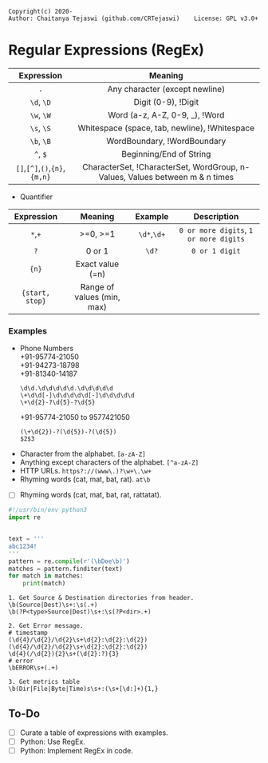     Copyright(c) 2020-
    Author: Chaitanya Tejaswi (github.com/CRTejaswi)    License: GPL v3.0+

# Regular Expressions (RegEx)

<center>

| Expression | Meaning |
|   :---:   |  :---:  |
| `.` | Any character (except newline) |
| `\d`, `\D` | Digit (0-9), !Digit |
| `\w`, `\W`| Word (a-z, A-Z, 0-9, _), !Word|
| `\s`, `\S` | Whitespace (space, tab, newline), !Whitespace |
| `\b`, `\B` | WordBoundary, !WordBoundary |
| `^`, `$` | Beginning/End of String |
| `[]`,`[^]`,`()`,`{n}`,`{m,n}` | CharacterSet, !CharacterSet, WordGroup, n-Values, Values between m & n times |

</center>

- Quantifier

<center>

| Expression | Meaning | Example | Description |
|   :---:   |  :---:  |  :---:  |  :---:  |
| `*`,`+` | >=0, >=1 | `\d*`,`\d+` | `0 or more digits`, `1 or more digits` |
| `?` | 0 or 1 | `\d?`| `0 or 1 digit` |
| `{n}` | Exact value (=n) | | |
| `{start, stop}` | Range of values (min, max) | | |

</center>

### Examples
- Phone Numbers <br>
    +91-95774-21050 <br>
    +91-94273-18798 <br>
    +91-81340-14187 <br>
    ```
    \d\d.\d\d\d\d\d.\d\d\d\d\d
    \+\d\d[-]\d\d\d\d\d[-]\d\d\d\d\d
    \+\d{2}-?\d{5}-?\d{5}
    ```
    +91-95774-21050 to 9577421050
    ```
    (\+\d{2})-?(\d{5})-?(\d{5})
    $2$3
    ```
- Character from the alphabet. `[a-zA-Z]`
- Anything except characters of the alphabet. `[^a-zA-Z]`
- HTTP URLs. `https?://(www\.)?\w+\.\w+`
- Rhyming words (cat, mat, bat, rat). `at\b`
- [ ] Rhyming words (cat, mat, bat, rat, rattatat). <br>

``` py
#!/usr/bin/env python3
import re


text = '''
abc1234!
'''
pattern = re.compile(r'(\bDoe\b)')
matches = pattern.finditer(text)
for match in matches:
    print(match)
```

```
1. Get Source & Destination directories from header.
\b(Source|Dest)\s+:\s(.+)
\b(?P<type>Source|Dest)\s+:\s(?P<dir>.+)

2. Get Error message.
# timestamp
(\d{4}/\d{2}/\d{2}\s+\d{2}:\d{2}:\d{2})
(\d{4}/\d{2}/\d{2}\s+\d{2}:\d{2}:\d{2})
\d{4}(/\d{2}){2}\s+(\d{2}:?){3}
# error
\bERROR\s+(.+)

3. Get metrics table
\b(Dir|File|Byte|Time)s\s+:(\s+[\d:]+){1,}
```

## To-Do

- [ ] Curate a table of expressions with examples.
- [ ] Python: Use RegEx.
- [ ] Python: Implement RegEx in code.
